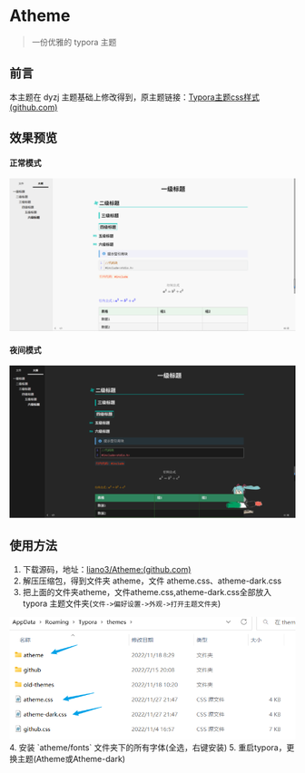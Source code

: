 # Atheme

> 一份优雅的 typora 主题

## 前言

本主题在 dyzj 主题基础上修改得到，原主题链接：[Typora主题css样式 (github.com)](https://github.com/muggledy/typora-dyzj-theme)

## 效果预览

#### 正常模式

![shadow](readme.assets/image-20221122224548037.png)

#### 夜间模式

![shadow](readme.assets/image-20221122224753726.png)

## 使用方法

1. 下载源码，地址：[liano3/Atheme:(github.com)](https://github.com/liano3/Atheme)
2. 解压压缩包，得到文件夹 atheme，文件 atheme.css、atheme-dark.css
3. 把上面的文件夹atheme，文件atheme.css,atheme-dark.css全部放入 typora 主题文件夹(`文件->偏好设置->外观->打开主题文件夹`)
<img src="readme.assets/image-20221127220136093.png" alt="shadow" style="zoom:80%;" />
4. 安装 `atheme/fonts` 文件夹下的所有字体(全选，右键安装)
5. 重启typora，更换主题(Atheme或Atheme-dark)
